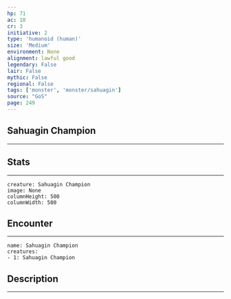 ```yaml
---
hp: 71
ac: 10
cr: 3
initiative: 2
type: 'humanoid (human)'    
size: 'Medium'
environment: None
alignment: lawful good
legendary: False
lair: False
mythic: False
regional: False
tags: ['monster', 'monster/sahuagin']
source: "GoS"
page: 249
---
```


## Sahuagin Champion
---



## Stats
---

```statblock
creature: Sahuagin Champion
image: None
columnHeight: 500
columnWidth: 500
```

## Encounter
---

```encounter-table
name: Sahuagin Champion
creatures:
- 1: Sahuagin Champion
```

## Description
---




